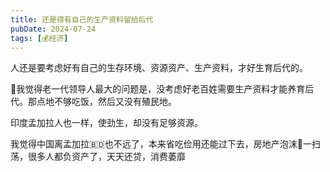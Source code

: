 ```yaml
---
title: 还是得有自己的生产资料留给后代
pubDate: 2024-07-24
tags: [💰经济]
---
```


人还是要考虑好有自己的生存环境、资源资产、生产资料，才好生育后代的。

🤔我觉得老一代领导人最大的问题是，没考虑好老百姓需要生产资料才能养育后代。那点地不够吃饭，然后又没有殖民地。

印度孟加拉人也一样，使劲生，却没有足够资源。

我觉得中国离孟加拉🇧🇩也不远了，本来省吃俭用还能过下去，房地产泡沫🫧一扫荡，很多人都负资产了，天天还贷，消费萎靡
